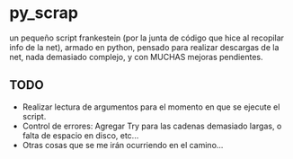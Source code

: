 # py_scrap
un pequeño script frankestein (por la junta de código que hice al recopilar info de la net), armado en python, pensado para realizar descargas de la net, nada demasiado complejo, y con MUCHAS mejoras pendientes.

TODO
----
- Realizar lectura de argumentos para el momento en que se ejecute el script.
- Control de errores: Agregar Try para las cadenas demasiado largas, o falta de espacio en disco, etc...
- Otras cosas que se me irán ocurriendo en el camino...
